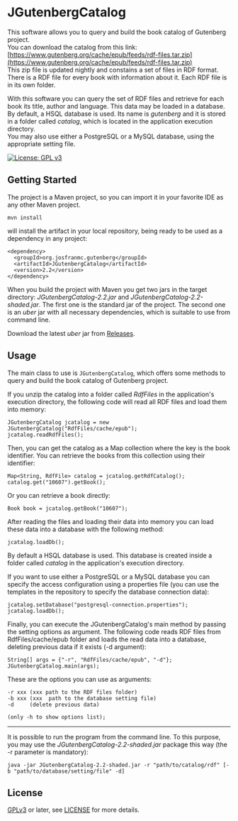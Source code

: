 # JGutenbergCatalog
This software allows you to query and build the book catalog of Gutenberg project.  
You can download the catalog from this link: [https://www.gutenberg.org/cache/epub/feeds/rdf-files.tar.zip](https://www.gutenberg.org/cache/epub/feeds/rdf-files.tar.zip)  
This zip file is updated nightly and constains a set of files in RDF format. There is a RDF file for every book with information about it. Each RDF file is in its own folder. 
 
With this software you can query the set of RDF files and retrieve for each book its title, author and language. This data may be loaded in a database. By default, a HSQL database is used. Its name is _gutenberg_ and it is stored in a folder called _catalog_, which is located in the application execution directory.  
You may also use either a PostgreSQL or a MySQL database, using the appropriate setting file.

[![License: GPL v3](https://img.shields.io/badge/License-GPLv3-blue.svg)](https://www.gnu.org/licenses/gpl-3.0)

## Getting Started

The project is a Maven project, so you can import it in your favorite IDE as any other Maven project.

~~~
mvn install
~~~

will install the artifact in your local repository, being ready to be used as a dependency in any project:

~~~
<dependency>
  <groupId>org.josfranmc.gutenberg</groupId>
  <artifactId>JGutenbergCatalog</artifactId>
  <version>2.2</version>
</dependency>
~~~

When you build the project with Maven you get two jars in the target directory: _JGutenbergCatalog-2.2.jar_ and _JGutenbergCatalog-2.2-shaded.jar_. The first one is the standard jar of the project. The second one is an _uber_ jar with all necessary dependencies, which is suitable to use from command line.    

Download the latest _uber_ jar from [Releases](https://github.com/josfranmc/JGutenbergCatalog/releases).

## Usage

The main class to use is `JGutenbergCatalog`, which offers some methods to query and build the book catalog of Gutenberg project.  

If you unzip the catalog into a folder called _RdfFiles_ in the application's execution directory, the following code will read all RDF files and load them into memory:

~~~
JGutenbergCatalog jcatalog = new JGutenbergCatalog("RdfFiles/cache/epub");
jcatalog.readRdfFiles();
~~~

Then, you can get the catalog as a Map collection where the key is the book identifier. You can retrieve the books from this collection using their identifier:

~~~
Map<String, RdfFile> catalog = jcatalog.getRdfCatalog();
catalog.get("10607").getBook();
~~~

Or you can retrieve a book directly:

~~~
Book book = jcatalog.getBook("10607");
~~~

After reading the files and loading their data into memory you can load these data into a database with the following method: 

~~~
jcatalog.loadDb();
~~~

By default a HSQL database is used. This database is created inside a folder called _catalog_ in the application's execution directory.

If you want to use either a PostgreSQL or a MySQL database you can specify the access configuration using a properties file (you can use the templates in the repository to specify the database connection data):

~~~
jcatalog.setDatabase("postgresql-connection.properties");
jcatalog.loadDb();
~~~

Finally, you can execute the JGutenbergCatalog's main method by passing the setting options as argument. The following code reads RDF files from RdfFiles/cache/epub folder and loads the read data into a database, deleting previous data if it exists (-d argument):

~~~
String[] args = {"-r", "RdfFiles/cache/epub", "-d"};
JGutenbergCatalog.main(args);
~~~

These are the options you can use as arguments: 
 
~~~
-r xxx (xxx path to the RDF files folder)
-b xxx (xxx  path to the database setting file)
-d     (delete previous data)

(only -h to show options list);
~~~
 
---

It is possible to run the program from the command line. To this purpose, you may use the _JGutenbergCatalog-2.2-shaded.jar_ package this way (the -r parameter is mandatory):

~~~
java -jar JGutenbergCatalog-2.2-shaded.jar -r "path/to/catalog/rdf" [-b "path/to/database/setting/file" -d]
~~~

## License

[GPLv3](https://www.gnu.org/licenses/gpl-3.0) or later, see
[LICENSE](LICENSE) for more details.
